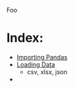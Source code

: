 Foo
# Index:
* [Importing Pandas](#importing-pandas)
* [Loading Data](#loading-data)
  * csv, xlsx, json
* 
